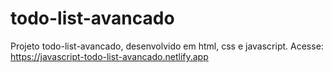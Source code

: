 # todo-list-avancado
Projeto todo-list-avancado, desenvolvido em html, css e javascript. Acesse: https://javascript-todo-list-avancado.netlify.app
